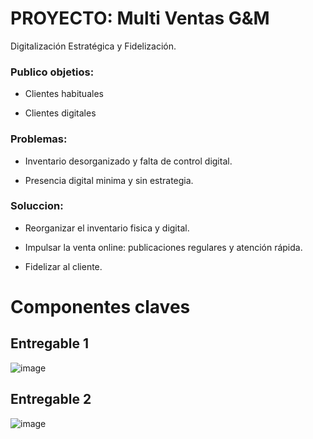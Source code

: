 # PROYECTO: Multi Ventas G&M
Digitalización Estratégica y Fidelización.

### Publico objetios:

- Clientes habituales

- Clientes digitales

### Problemas:

- Inventario desorganizado  y falta de control digital.
 
- Presencia digital minima y sin estrategia.

### Soluccion:

- Reorganizar el inventario fisica y digital.

- Impulsar la venta online: publicaciones regulares y atención rápida.

- Fidelizar al cliente.

# Componentes claves

## Entregable 1

![image](https://github.com/user-attachments/assets/b6a1765e-d460-4392-b83e-16906b9d9e33)

  
## Entregable 2

![image](https://github.com/user-attachments/assets/6344a3d2-b341-4697-84c0-e2ff8871ae54)
